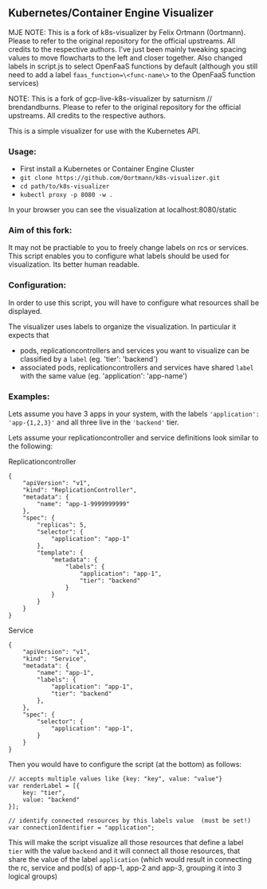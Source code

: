 ## Kubernetes/Container Engine Visualizer

MJE NOTE: This is a fork of k8s-visualizer by Felix Ortmann (0ortmann). Please to refer to the original repository for the official upstreams. All credits to the respective authors. I've just been mainly tweaking spacing values to move flowcharts to the left and closer together. Also changed labels in script.js to select OpenFaaS functions by default (although you still need to add a label ```faas_function=\<func-name\>``` to the OpenFaaS function services)


NOTE: This is a fork of gcp-live-k8s-visualizer by saturnism // brendandburns. Please to refer to the original repository for the official upstreams. All credits to the respective authors.

This is a simple visualizer for use with the Kubernetes API.

### Usage:
   * First install a Kubernetes or Container Engine Cluster
   * ```git clone https://github.com/0ortmann/k8s-visualizer.git```
   * ```cd path/to/k8s-visualizer```
   * ```kubectl proxy -p 8080 -w .```

In your browser you can see the visualization at localhost:8080/static

### Aim of this fork:

It may not be practiable to you to freely change labels on rcs or services. This script enables you to configure what labels should be used for visualization. Its better human readable.

### Configuration:

In order to use this script, you will have to configure what resources shall be displayed. 

The visualizer uses labels to organize the visualization. In particular it expects that

   * pods, replicationcontrollers and services you want to visualize can be classified by a ```label``` (eg. 'tier': 'backend')
   * associated pods, replicationcontrollers and services have shared ```label``` with the same value (eg. 'application': 'app-name')

### Examples:

Lets assume you have 3 apps in your system, with the labels ```'application': 'app-{1,2,3}'``` and all three live in the ```'backend'``` tier.


Lets assume your replicationcontroller and service definitions look similar to the following:

Replicationcontroller
```
{
    "apiVersion": "v1",
    "kind": "ReplicationController",
    "metadata": {
        "name": "app-1-9999999999"
    },
    "spec": {
        "replicas": 5,
        "selector": {
            "application": "app-1"
        },
        "template": {
            "metadata": {
                "labels": {
                    "application": "app-1",
                    "tier": "backend"
                }
            }
        }
    }
}
```

Service
```
{
    "apiVersion": "v1",
    "kind": "Service",
    "metadata": {
        "name": "app-1",
        "labels": {
            "application": "app-1",
            "tier": "backend"
        },
    },
    "spec": {
        "selector": {
            "application": "app-1",
        }
    }
}
```

Then you would have to configure the script (at the bottom) as follows:

```
// accepts multiple values like {key: "key", value: "value"}
var renderLabel = [{
    key: "tier",
    value: "backend"
}];

// identify connected resources by this labels value  (must be set!)
var connectionIdentifier = "application"; 
```


This will make the script visualize all those resources that define a label ```tier``` with the value ```backend``` and it will connect all those resources, that share the value of the label ```application``` (which would result in connecting the rc, service and pod(s) of app-1, app-2 and app-3, grouping it into 3 logical groups)
